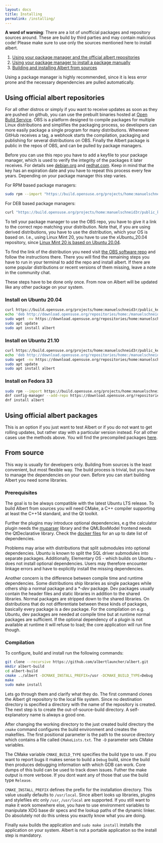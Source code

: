 ```yaml
---
layout: docs
title: Installing
permalink: /installing/
---
```

**A word of warning**: There are a lot of unofficial packages and repository sources around. These are build by third parties and may contain malicious code! Please make sure to use only the sources mentioned here to install albert.

<!--1. [Using your package manager and the official repositories of your distribution](#using-distribution-repositories)-->
1. [Using your package manager and the official albert repositories ](#using-official-albert-repositories)
1. [Using your package manager to install a package manually](#using-official-albert-packages)
1. [Building and installing Albert from sources](#from-source)

Using a package manager is highly recommended, since it is less error prone and the necessary dependencies are pulled automatically.

<!--## Using distribution repositories
* [Arch Linux](https://www.archlinux.org/packages/community/x86_64/albert/) `pacman -S albert`
* [Void Linux](https://github.com/void-linux/void-packages/tree/master/srcpkgs/albert) `xbps-install albert`
* [FreeBSD](https://svnweb.freebsd.org/ports/head/x11/albert/) `# TODO`
* [openSUSE](https://software.opensuse.org/package/albert) `zypper install albert`
* [Gentoo](https://packages.gentoo.org/packages/x11-misc/albert) `emerge --ask x11-misc/albert`
-->

## Using official albert repositories

For all other distros or simply if you want to receive updates as soon as they are pushed on github, you can use the prebuilt binaries hosted at [Open Build Service](https://de.wikipedia.org/wiki/Open_Build_Service). OBS is a platform designed to compile packages for multiple Linux distributions and simplifies the packaging process, so developers can more easily package a single program for many distributions. Whenever GitHub receives a tag, a webhook starts the compilation, packaging and publishing for several distributions on OBS. Finally the Albert package is public in the repos of OBS, and can be pulled by package managers.

Before you can use this repo you have to add a keyfile to your package manager, which is used to verify the integrity of the packages it later receives. For details see [debian.org](https://wiki.debian.org/SecureApt#How_to_tell_apt_what_to_trust) and [redhat.com](https://access.redhat.com/documentation/en-us/red_hat_network/5.0.0/html/client_configuration_guide/ch-gpg-keys). Keep in mind that the key has an expiration date and you have to repeat this process every few years. Depending on your package manager this step varies.

For RPM based package managers:
```bash
sudo rpm --import "https://build.opensuse.org/projects/home:manuelschneid3r/public_key"
```

For DEB based package managers:
```bash
curl "https://build.opensuse.org/projects/home:manuelschneid3r/public_key" | sudo apt-key add -
```

To tell your package manager to use the OBS repo, you have to give it a link to the correct repo matching your distribution. Note that, if you are using derived distributions, you have to use the distribution, which your OS is based on. I.e., using Linux Mint 20, you have to use the xUbuntu_20.04 repository, since [Linux Mint 20 is based on Ubuntu 20.04](https://en.wikipedia.org/wiki/Linux_Mint_version_history#Release_history).

To find the link of the distribution you need visit [the OBS software repo](https://software.opensuse.org/download.html?project=home:manuelschneid3r&package=albert) and follow the instructions there. There you will find the remaining steps you have to run in your terminal to add the repo and install albert. If there are some popular distributions or recent versions of them missing, leave a note in the community chat.

These steps have to be done only once. From now on Albert will be updated like any other package on your system.

### Install on Ubuntu 20.04
```bash
curl https://build.opensuse.org/projects/home:manuelschneid3r/public_key | sudo apt-key add -
echo 'deb http://download.opensuse.org/repositories/home:/manuelschneid3r/xUbuntu_20.04/ /' | sudo tee /etc/apt/sources.list.d/home:manuelschneid3r.list
sudo wget -nv https://download.opensuse.org/repositories/home:manuelschneid3r/xUbuntu_20.04/Release.key -O "/etc/apt/trusted.gpg.d/home:manuelschneid3r.asc"
sudo apt update
sudo apt install albert
```

### Install on Ubuntu 21.10
```bash
curl https://build.opensuse.org/projects/home:manuelschneid3r/public_key | sudo apt-key add -
echo 'deb http://download.opensuse.org/repositories/home:/manuelschneid3r/xUbuntu_21.10/ /' | sudo tee /etc/apt/sources.list.d/home:manuelschneid3r.list
sudo wget -nv https://download.opensuse.org/repositories/home:manuelschneid3r/xUbuntu_21.10/Release.key -O "/etc/apt/trusted.gpg.d/home:manuelschneid3r.asc"
sudo apt update
sudo apt install albert
```

### Install on Fedora 33
```bash
sudo rpm --import https://build.opensuse.org/projects/home:manuelschneid3r/public_key
dnf config-manager --add-repo https://download.opensuse.org/repositories/home:manuelschneid3r/Fedora_33/home:manuelschneid3r.repo
dnf install albert
```

## Using official albert packages

This is an option if you just want to test Albert or if you do not want to get rolling updates, but rather stay with a particular version instead. For all other cases use the methods above. You will find the precompiled packages [here](https://software.opensuse.org/download.html?project=home:manuelschneid3r&package=albert).

## From source

This way is usually for developers only. Building from sources is the least convenient, but most flexible way. The build process is trivial, but you have to manage the dependencies on your own. Before you can start building Albert you need some libraries.

### Prerequisites

The goal is to be always compatible with the latest Ubuntu LTS release. To build Albert from sources you will need CMake, a C++ compiler supporting at least the C++14 standard, and the Qt toolkit.

Further the plugins may introduce optional dependencies, e.g the calculator plugin needs the [muparser](http://beltoforion.de/article.php?a=muparser) library and the QMLBoxModel frontend needs the QtDeclarative library. Check the [docker files](https://github.com/albertlauncher/albert/blob/master/.docker) for an up to date list of dependencies.

Problems may arise with distributions that split submodules into optional dependencies. Ubuntu is known to split the SQL driver submodules into separate packages. Additionally, Elementary OS - which builds on Ubuntu - does not install optional dependencies. Users may therefore encounter linkage errors and have to explicitly install the missing dependencies.

Another concern is the difference between compile time and runtime dependencies. Some distributions ship libraries as single packages while others ship a normal package and a *\*-dev* package. Dev packages usually contain the header files and static libraries in addition to the shared libraries. Normal packages are stripped down to the shared libraries. On distributions that do not differentiate between these kinds of packages, basically every package is a dev package. For the compilation on e.g. Ubuntu, dev packages are needed at compile time but at runtime normal packages are sufficient. If the optional dependency of a plugin is not available at runtime it will refuse to load; the core application will run fine though.

### Compilation

To configure, build and install run the following commands:
```bash
git clone --recursive https://github.com/albertlauncher/albert.git
mkdir albert-build
cd albert-build
cmake ../albert -DCMAKE_INSTALL_PREFIX=/usr -DCMAKE_BUILD_TYPE=Debug
make
sudo make install
```

Lets go through them and clarify what they do. The first command clones the Albert git repository to the local file system. Since no destination directory is specified a directory with the name of the repository is created. The next step is to create the out-of-source-build directory. A self-explanatory name is always a good one.

After changing the working directory to the just created build directory the `cmake` command configures the build environment and creates the makefiles. The first positional parameter is the path to the source directory which contains a file called `CMakeLists.txt`. The `-D` parameter sets CMake variables.

The CMake variable `CMAKE_BUILD_TYPE` specifies the build type to use. If you want to report bugs it makes sense to build a `Debug` build, since the build then produces debugging information with which GDB can work. Core dumps of this build can be used to track down issues. Futher the make output is more verbose. If you dont want any of those that use the build type `Release`.

`CMAKE_INSTALL_PREFIX` defines the prefix for the installation directory. This value usually defaults to `/usr/local`. Since albert looks up libraries, plugins and stylefiles etc only `/usr`, `/usr/local` are supported. If you still want to make it work somewhere else, you have to use environment variables to manipulate XDG base dir specs and the lookup paths of the dynamic linker. Do absolutely not do this unless you exactly know what you are doing.

Finally `make` builds the application and `sudo make install` installs the application on your system. Albert is not a portable application so the install step is mandatory.
